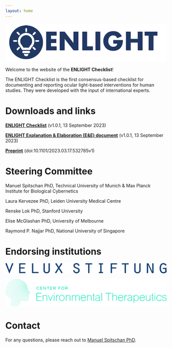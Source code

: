 ```yaml
---
layout: home
---
```


![ENLIGHT Logo](logo.png)

Welcome to the website of the **ENLIGHT Checklist**!

The ENLIGHT Checklist is the first consensus-based checklist for documenting and reporting ocular light-based interventions for human studies. They were developed with the input of international experts.



Downloads and links
===================

**[ENLIGHT Checklist](https://github.com/ENLIGHT-Project/ENLIGHT-Checklist/blob/00be2c6c04c41262c770c477e94ff611bcb59063/1.0.1/ENLIGHT_Checklist_Release_1.0.1_20230913.pdf)** (v1.0.1, 13 September 2023)

**[ENLIGHT Explanation & Elaboration (E&E) document](https://github.com/ENLIGHT-Project/ENLIGHT-Checklist/blob/00be2c6c04c41262c770c477e94ff611bcb59063/1.0.1/ENLIGHT_E%26E_Release_1.0.1_20230913.pdf)** (v1.0.1, 13 September 2023)

**[Preprint](https://www.biorxiv.org/content/10.1101/2023.03.17.532785v1)** (doi:10.1101/2023.03.17.532785v1)


Steering Committee
==================

Manuel Spitschan PhD, Technical University of Munich & Max Planck Institute for Biological Cybernetics

Laura Kervezee PhD, Leiden University Medical Centre

Renske Lok PhD, Stanford University

Elise McGlashan PhD, University of Melbourne

Raymond P. Najjar PhD, National University of Singapore


Endorsing institutions
======================

[![VELUX Stiftung](logo_velux.png)](https://veluxstiftung.ch/)

[![CET Logo](logo_cet.png)](https://cet.org/)



Contact
=======

For any questions, please reach out to [Manuel Spitschan PhD](mailto:manuel.spitschan@tum.de).